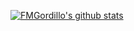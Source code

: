 [![FMGordillo's github stats](https://github-readme-stats-git-master.fmgordillo.vercel.app/api?username=FMGordillo&count_private=true&show_icons=true&theme=algolia)](https://github.com/anuraghazra/github-readme-stats)
